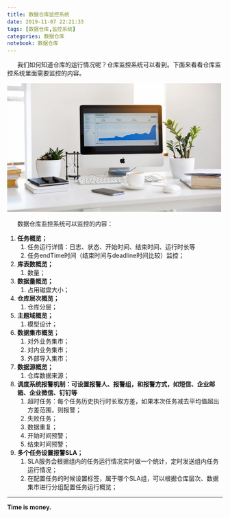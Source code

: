 ```yaml
---
title: 数据仓库监控系统
date: 2019-11-07 22:21:33
tags: [数据仓库,监控系统]
categories: 数据仓库
notebook: 数据仓库
---
```


&nbsp;&nbsp;&nbsp;&nbsp;&nbsp;&nbsp;我们如何知道仓库的运行情况呢？仓库监控系统可以看到。下面来看看仓库监控系统里面需要监控的内容。

<img src="数据仓库监控系统/monitor.jpeg" width="500" height="300"/>

<!-- more -->

&nbsp;&nbsp;&nbsp;&nbsp;&nbsp;&nbsp;数据仓库监控系统可以监控的内容：
1. <b>任务概览；</b>
   1. 任务运行详情：日志、状态、开始时间、结束时间、运行时长等
   2. 任务endTime时间（结束时间与deadline时间比较）监控；
2. <b>库表数概览；</b>
   1. 数量；
3. <b>数据量概览；</b>
   1. 占用磁盘大小；
4. <b>仓库层次概览；</b>
   1. 仓库分层；
5. <b>主题域概览；</b>
   1. 模型设计；
6. <b>数据集市概览；</b>
   1. 对外业务集市；
   2. 对内业务集市；
   3. 外部导入集市；
7. <b>数据源概览；</b>
   1. 仓库数据来源；
8. <b>调度系统报警机制：可设置报警人、报警组，和报警方式，如短信、企业邮箱、企业微信、钉钉等</b>
   1. 超时任务：每个任务历史执行时长取方差，如果本次任务减去平均值超出方差范围，则报警；
   2. 失败任务；
   3. 数据重复；
   4. 开始时间预警；
   5. 结束时间预警；
9. <b>多个任务设置报警SLA；</b>
   1.  SLA服务会根据组内的任务运行情况实时做一个统计，定时发送组内任务运行情况；
   2.  在配置任务的时候设置标签，属于哪个SLA组，可以根据仓库层次、数据集市进行分组配置任务运行概览；

- - -
<b>Time is money.</b>